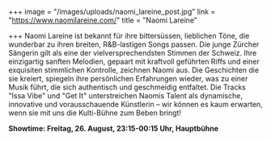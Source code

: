 +++
image = "/images/uploads/naomi_lareine_post.jpg"
link = "https://www.naomilareine.com/"
title = "Naomi Lareine"

+++
Naomi Lareine ist bekannt für ihre bittersüssen, lieblichen Töne, die wunderbar zu ihren breiten, R&B-lastigen Songs passen. Die junge Zürcher Sängerin gilt als eine der vielversprechendsten Stimmen der Schweiz. Ihre einzigartig sanften Melodien, gepaart mit kraftvoll geführten Riffs und einer exquisiten stimmlichen Kontrolle, zeichnen Naomi aus. Die Geschichten die sie kreiert, spiegeln ihre persönlichen Erfahrungen wieder, was zu einer Musik führt, die sich authentisch und geschmeidig entfaltet. Die Tracks "Issa Vibe" und "Get It" unterstreichen Naomis Talent als dynamische, innovative und vorausschauende Künstlerin – wir können es kaum erwarten, wenn sie mit uns die Kulti-Bühne zum Beben bringt!

**Showtime: Freitag, 26. August, 23:15-00:15 Uhr, Hauptbühne**
